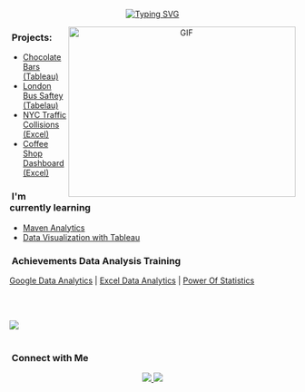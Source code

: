 <div align="center">

[![Typing SVG](https://readme-typing-svg.herokuapp.com?font=Fira+Code&duration=4000&pause=100&random=false&width=435&lines=Hello%2C++I'm+Alex!;Welcome+to+my+World+of+Data)](https://git.io/typing-svg)

</div>

<a target="_blank" align="center">
  <img align="right" top="500" height="300" width="400" alt="GIF" src="https://github.com/Anmol-Baranwal/Cool-GIFs-For-GitHub/assets/74038190/0b335028-1d3d-4ee5-b5b3-a373d499be7e">
</a>



### &nbsp;Projects: 
- [Chocolate Bars (Tableau)](https://public.tableau.com/views/ChocolateBarsandAgePreferences/Dashboard1?:language=es-ES&:sid=&:display_count=n&:origin=viz_share_link)
- [London Bus Saftey (Tabelau)](https://public.tableau.com/views/LondonBusSaftey_17090610654180/Dashboard?:language=es-ES&:sid=&:display_count=n&:origin=viz_share_link)
- [NYC Traffic Collisions (Excel)](https://mavenanalytics.io/project/12068)
- [Coffee Shop Dashboard (Excel)](https://mavenanalytics.io/project/10704)

### &nbsp;I'm currently learning
 - [Maven Analytics](https://mavenanalytics.io/profile/Alexandru-D.-Stoica/186636172)
 - [Data Visualization with Tableau](https://www.coursera.org/specializations/data-visualization)
  
### &nbsp;Achievements Data Analysis Training
[Google Data Analytics](https://coursera.org/share/273d71856651a38cf257f11c2494ecde) | [Excel Data Analytics](https://coursera.org/share/5d449590e3504e08f93add34861e6158) | [Power Of Statistics](https://coursera.org/share/5bc2ea65a0b0887215c4cffe0507673a)

<br><br>

<img src="https://user-images.githubusercontent.com/73097560/115834477-dbab4500-a447-11eb-908a-139a6edaec5c.gif"><br><br>

<p align="center">

### &nbsp;Connect with Me

<p align="center">
  <a href="https://www.linkedin.com/in/alexandruds/">
    <img src="https://img.shields.io/badge/-AlexandruD%20Stoica%20-0077B5?style=flat&logo=Linkedin&logoColor=white"/>
  </a>
  <a href="mailto:AlexandruD.Stoica@gmail.com">
    <img src="https://img.shields.io/badge/-AlexandruD.Stoica-D14836?style=flat&logo=Gmail&logoColor=white"/>
 </a>

 
 
